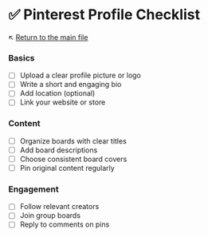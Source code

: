 # ✅ Pinterest Profile Checklist

↖️ [Return to the main file](../README.md)

### Basics
- [ ] Upload a clear profile picture or logo
- [ ] Write a short and engaging bio
- [ ] Add location (optional)
- [ ] Link your website or store

### Content
- [ ] Organize boards with clear titles
- [ ] Add board descriptions
- [ ] Choose consistent board covers
- [ ] Pin original content regularly

### Engagement
- [ ] Follow relevant creators
- [ ] Join group boards
- [ ] Reply to comments on pins

